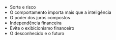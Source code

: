 - Sorte e risco
- O comportamento importa mais que a inteligência
- O poder dos juros compostos
- Independência financeira
- Evite o exibicionismo financeiro
- O desconhecido e o futuro